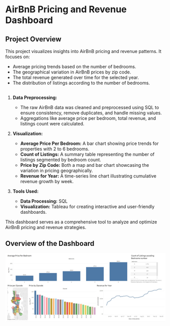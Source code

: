 # AirBnB Pricing and Revenue Dashboard

## **Project Overview**
This project visualizes insights into AirBnB pricing and revenue patterns. It focuses on:
- Average pricing trends based on the number of bedrooms.
- The geographical variation in AirBnB prices by zip code.
- The total revenue generated over time for the selected year.
- The distribution of listings according to the number of bedrooms.

##
1. **Data Preprocessing:**
   - The raw AirBnB data was cleaned and preprocessed using SQL to ensure consistency, remove duplicates, and handle missing values.
   - Aggregations like average price per bedroom, total revenue, and listings count were calculated.

2. **Visualization:**
   - **Average Price Per Bedroom:** A bar chart showing price trends for properties with 2 to 6 bedrooms.
   - **Count of Listings:** A summary table representing the number of listings segmented by bedroom count.
   - **Price by Zip Code:** Both a map and bar chart showcasing the variation in pricing geographically.
   - **Revenue for Year:** A time-series line chart illustrating cumulative revenue growth by week.

3. **Tools Used:**
   - **Data Processing:** SQL
   - **Visualization:** Tableau for creating interactive and user-friendly dashboards.

This dashboard serves as a comprehensive tool to analyze and optimize AirBnB pricing and revenue strategies.

## Overview of the Dashboard
<img src="AirBnB Pricing Dashboard.jpg" alt="Ride Patterns Dashboard" width="600">


